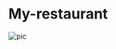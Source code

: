# My-restaurant
![pic](https://miro.com/welcomeonboard/ZjVzWmlvTlpReHhKdHZjRk12Uzhsb3hqdHB2NFBZNTRWeXhLM0hxV0NMaldjSWpXc21KMXN2eHVGc0hrWGZIM3wzNDU4NzY0NTU1MTcyNDY5ODE4fDI=?share_link_id=238499554144)

